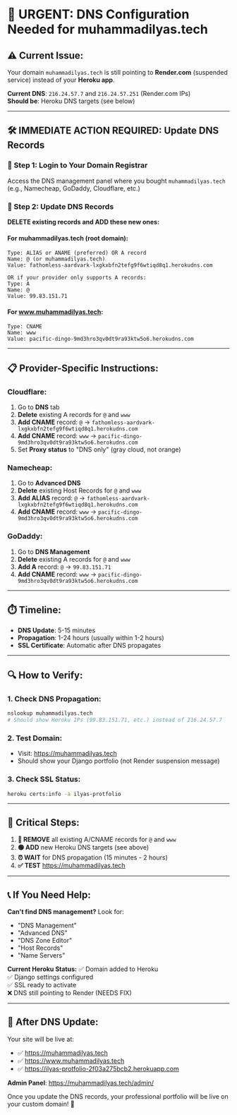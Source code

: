 # 🚨 URGENT: DNS Configuration Needed for muhammadilyas.tech

## ⚠️ **Current Issue:**
Your domain `muhammadilyas.tech` is still pointing to **Render.com** (suspended service) instead of your **Heroku app**.

**Current DNS**: `216.24.57.7` and `216.24.57.251` (Render.com IPs)  
**Should be**: Heroku DNS targets (see below)

---

## 🛠️ **IMMEDIATE ACTION REQUIRED: Update DNS Records**

### **🎯 Step 1: Login to Your Domain Registrar**
Access the DNS management panel where you bought `muhammadilyas.tech` (e.g., Namecheap, GoDaddy, Cloudflare, etc.)

### **🎯 Step 2: Update DNS Records**

**DELETE existing records and ADD these new ones:**

#### **For muhammadilyas.tech (root domain):**
```
Type: ALIAS or ANAME (preferred) OR A record
Name: @ (or muhammadilyas.tech)
Value: fathomless-aardvark-lxgkxbfn2tefg9f6wtiqd8q1.herokudns.com

OR if your provider only supports A records:
Type: A
Name: @
Value: 99.83.151.71
```

#### **For www.muhammadilyas.tech:**
```
Type: CNAME
Name: www
Value: pacific-dingo-9md3hro3qv0dt9ra93ktw5o6.herokudns.com
```

---

## 📋 **Provider-Specific Instructions:**

### **Cloudflare:**
1. Go to **DNS** tab
2. **Delete** existing A records for `@` and `www`
3. **Add CNAME** record: `@` → `fathomless-aardvark-lxgkxbfn2tefg9f6wtiqd8q1.herokudns.com`
4. **Add CNAME** record: `www` → `pacific-dingo-9md3hro3qv0dt9ra93ktw5o6.herokudns.com`
5. Set **Proxy status** to "DNS only" (gray cloud, not orange)

### **Namecheap:**
1. Go to **Advanced DNS**
2. **Delete** existing Host Records for `@` and `www`
3. **Add ALIAS** record: `@` → `fathomless-aardvark-lxgkxbfn2tefg9f6wtiqd8q1.herokudns.com`
4. **Add CNAME** record: `www` → `pacific-dingo-9md3hro3qv0dt9ra93ktw5o6.herokudns.com`

### **GoDaddy:**
1. Go to **DNS Management**
2. **Delete** existing A records for `@` and `www`
3. **Add A** record: `@` → `99.83.151.71`
4. **Add CNAME** record: `www` → `pacific-dingo-9md3hro3qv0dt9ra93ktw5o6.herokudns.com`

---

## ⏱️ **Timeline:**
- **DNS Update**: 5-15 minutes
- **Propagation**: 1-24 hours (usually within 1-2 hours)
- **SSL Certificate**: Automatic after DNS propagates

---

## 🔍 **How to Verify:**

### **1. Check DNS Propagation:**
```bash
nslookup muhammadilyas.tech
# Should show Heroku IPs (99.83.151.71, etc.) instead of 216.24.57.7
```

### **2. Test Domain:**
- Visit: https://muhammadilyas.tech
- Should show your Django portfolio (not Render suspension message)

### **3. Check SSL Status:**
```bash
heroku certs:info -a ilyas-protfolio
```

---

## 🚨 **Critical Steps:**

1. **🔴 REMOVE** all existing A/CNAME records for `@` and `www`
2. **🟢 ADD** new Heroku DNS targets (see above)
3. **⏰ WAIT** for DNS propagation (15 minutes - 2 hours)
4. **✅ TEST** https://muhammadilyas.tech

---

## 📞 **If You Need Help:**

**Can't find DNS management?** Look for:
- "DNS Management"
- "Advanced DNS"
- "DNS Zone Editor"
- "Host Records"
- "Name Servers"

**Current Heroku Status:**
✅ Domain added to Heroku  
✅ Django settings configured  
✅ SSL ready to activate  
❌ DNS still pointing to Render (NEEDS FIX)

---

## 🎉 **After DNS Update:**

Your site will be live at:
- ✅ https://muhammadilyas.tech
- ✅ https://www.muhammadilyas.tech  
- ✅ https://ilyas-protfolio-2f03a275bcb2.herokuapp.com

**Admin Panel**: https://muhammadilyas.tech/admin/

Once you update the DNS records, your professional portfolio will be live on your custom domain! 🚀
